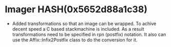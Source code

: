 # Imager HASH(0x5652d88a1c38)

- Added transformations so that an image can be wrapped.  To achive decent speed a C based stackmachine is included. As a result  transformations need to be specified in rpn (postfix) notation. It  also can use the Affix::Infix2Postfix class to do the conversion for it.